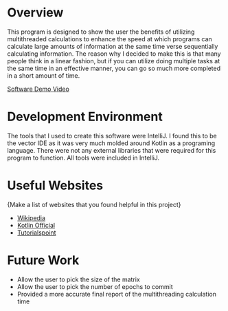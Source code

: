 # Overview

This program is designed to show the user the benefits of utilizing multithreaded calculations to enhance the speed at which programs can calculate large amounts of information at the same time verse sequentially calculating information. The reason why I decided to make this is that many people think in a linear fashion, but if you can utilize doing multiple tasks at the same time in an effective manner, you can go so much more completed in a short amount of time.


[Software Demo Video](http://youtube.link.goes.here)

# Development Environment

The tools that I used to create this software were IntelliJ. I found this to be the vector IDE as it was very much molded around Kotlin as a programing language. There were not any external libraries that were required for this program to function. All tools were included in IntelliJ.

# Useful Websites

{Make a list of websites that you found helpful in this project}
* [Wikipedia](https://en.wikipedia.org/wiki/Matrix_multiplication)
* [Kotlin Official](https://kotlinlang.org/docs/multiplatform-mobile-concurrency-and-coroutines.html#multithreaded-coroutines)
* [Tutorialspoint](https://www.tutorialspoint.com/kotlin/index.htm)

# Future Work

* Allow the user to pick the size of the matrix
* Allow the user to pick the number of epochs to commit
* Provided a more accurate final report of the multithreading calculation time
